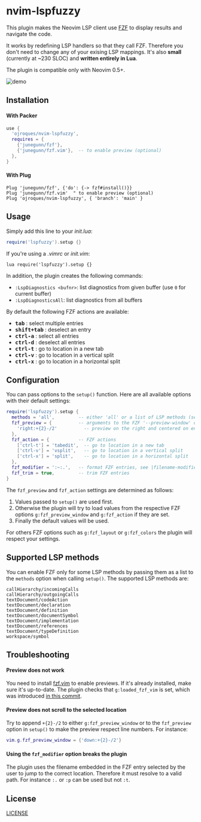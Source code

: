 # nvim-lspfuzzy

This plugin makes the Neovim LSP client use
[FZF](https://github.com/junegunn/fzf) to display results and navigate the code.

It works by redefining LSP handlers so that they call FZF. Therefore you don't
need to change any of your exising LSP mappings. It's also **small** (currently
at ~230 SLOC) and **written entirely in Lua**.

The plugin is compatible only with Neovim 0.5+.

![demo](./demo.gif)

## Installation

#### With Packer
```lua
use {
  'ojroques/nvim-lspfuzzy',
  requires = {
    {'junegunn/fzf'},
    {'junegunn/fzf.vim'},  -- to enable preview (optional)
  },
}
```

#### With Plug
```vim
Plug 'junegunn/fzf', {'do': {-> fzf#install()}}
Plug 'junegunn/fzf.vim'  " to enable preview (optional)
Plug 'ojroques/nvim-lspfuzzy', { 'branch': 'main' }
```

## Usage
Simply add this line to your *init.lua*:
```lua
require('lspfuzzy').setup {}
```

If you're using a *.vimrc* or *init.vim*:
```vim
lua require('lspfuzzy').setup {}
```

In addition, the plugin creates the following commands:
* `:LspDiagnostics <bufnr>`: list diagnostics from given buffer (use `0` for
  current buffer)
* `:LspDiagnosticsAll`: list diagnostics from all buffers

By default the following FZF actions are available:
* <kbd>**tab**</kbd> : select multiple entries
* <kbd>**shift+tab**</kbd> : deselect an entry
* <kbd>**ctrl-a**</kbd> : select all entries
* <kbd>**ctrl-d**</kbd> : deselect all entries
* <kbd>**ctrl-t**</kbd> : go to location in a new tab
* <kbd>**ctrl-v**</kbd> : go to location in a vertical split
* <kbd>**ctrl-x**</kbd> : go to location in a horizontal split

## Configuration
You can pass options to the `setup()` function. Here are all available options
with their default settings:
```lua
require('lspfuzzy').setup {
  methods = 'all',         -- either 'all' or a list of LSP methods (see below)
  fzf_preview = {          -- arguments to the FZF '--preview-window' option
    'right:+{2}-/2'          -- preview on the right and centered on entry
  },
  fzf_action = {           -- FZF actions
    ['ctrl-t'] = 'tabedit',  -- go to location in a new tab
    ['ctrl-v'] = 'vsplit',   -- go to location in a vertical split
    ['ctrl-x'] = 'split',    -- go to location in a horizontal split
  },
  fzf_modifier = ':~:.',   -- format FZF entries, see |filename-modifiers|
  fzf_trim = true,         -- trim FZF entries
}
```

The `fzf_preview` and `fzf_action` settings are determined as follows:
1. Values passed to `setup()` are used first.
2. Otherwise the plugin will try to load values from the respective FZF options
   `g:fzf_preview_window` and `g:fzf_action` if they are set.
3. Finally the default values will be used.

For others FZF options such as `g:fzf_layout` or `g:fzf_colors` the plugin will
respect your settings.

## Supported LSP methods
You can enable FZF only for some LSP methods by passing them as a list to the
`methods` option when calling `setup()`. The supported LSP methods are:
```
callHierarchy/incomingCalls
callHierarchy/outgoingCalls
textDocument/codeAction
textDocument/declaration
textDocument/definition
textDocument/documentSymbol
textDocument/implementation
textDocument/references
textDocument/typeDefinition
workspace/symbol
```

## Troubleshooting

#### Preview does not work
You need to install [fzf.vim](https://github.com/junegunn/fzf.vim) to enable
previews. If it's already installed, make sure it's up-to-date. The plugin
checks that `g:loaded_fzf_vim` is set, which was introduced
[in this commit](https://github.com/junegunn/fzf.vim/commit/636a62f140181f80c8e7460a76ae6a5d2c5d97b2).

#### Preview does not scroll to the selected location
Try to append `+{2}-/2` to either `g:fzf_preview_window` or to the `fzf_preview`
option in `setup()` to make the preview respect line numbers. For instance:
```lua
vim.g.fzf_preview_window = {'down:+{2}-/2'}
```

#### Using the `fzf_modifier` option breaks the plugin
The plugin uses the filename embedded in the FZF entry selected by the user to
jump to the correct location. Therefore it must resolve to a valid path. For
instance `:.` or `:p` can be used but not `:t`.

## License
[LICENSE](./LICENSE)
